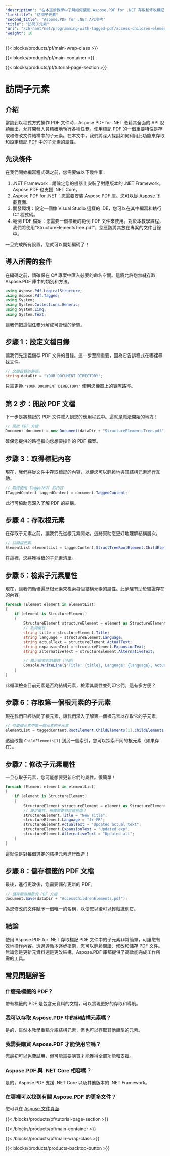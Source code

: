 ```yaml
---
"description": "在本逐步教學中了解如何使用 Aspose.PDF for .NET 存取和修改標記 PDF 中的子元素。"
"linktitle": "訪問子元素"
"second_title": "Aspose.PDF for .NET API參考"
"title": "訪問子元素"
"url": "/zh-hant/net/programming-with-tagged-pdf/access-children-elements/"
"weight": 10
---
```


{{< blocks/products/pf/main-wrap-class >}}

{{< blocks/products/pf/main-container >}}

{{< blocks/products/pf/tutorial-page-section >}}

# 訪問子元素

## 介紹

當談到以程式方式操作 PDF 文件時，Aspose.PDF for .NET 憑藉其全面的 API 脫穎而出，允許開發人員精確地執行各種任務。使用標記 PDF 的一個重要特性是存取和修改文件結構中的子元素。在本文中，我們將深入探討如何利用此功能來存取和設定標記 PDF 中的子元素的屬性。

## 先決條件

在我們開始編寫程式碼之前，您需要做以下幾件事：

1. .NET Framework：請確定您的機器上安裝了對應版本的 .NET Framework。 Aspose.PDF 也支援 .NET Core。
2. Aspose.PDF for .NET：您需要安裝 Aspose.PDF 庫。您可以從 [Aspose 下載頁面](https://releases。aspose.com/pdf/net/).
3. 開發環境：設定一個像 Visual Studio 這樣的 IDE，您可以在其中編寫和執行 C# 程式碼。
4. 範例 PDF 檔案：您需要一個標籤的範例 PDF 文件來使用。對於本教學課程，我們將使用“StructureElementsTree.pdf”，您應該將其放在專案的文件目錄中。

一旦完成所有設置，您就可以開始編碼了！

## 導入所需的套件

在編碼之前，請確保在 C# 專案中匯入必要的命名空間。這將允許您無縫存取 Aspose.PDF 庫中的類別和方法。

```csharp
using Aspose.Pdf.LogicalStructure;
using Aspose.Pdf.Tagged;
using System;
using System.Collections.Generic;
using System.Linq;
using System.Text;
```

讓我們把這個任務分解成可管理的步驟。

## 步驟 1：設定文檔目錄

讓我們先定義儲存 PDF 文件的目錄。這一步至關重要，因為它告訴程式在哪裡尋找文件。 

```csharp
// 文檔目錄的路徑。
string dataDir = "YOUR DOCUMENT DIRECTORY";
```

只需更換 `"YOUR DOCUMENT DIRECTORY"` 使用您機器上的實際路徑。 

## 第 2 步：開啟 PDF 文檔

下一步是將標記的 PDF 文件載入到您的應用程式中。這就是魔法開始的地方！

```csharp
// 開啟 PDF 文檔
Document document = new Document(dataDir + "StructureElementsTree.pdf");
```

確保您提供的路徑指向您想要操作的 PDF 檔案。

## 步驟 3：取得標記內容

現在，我們將從文件中存取標記的內容，以便您可以輕鬆地與其結構元素進行互動。

```csharp
// 取得使用 TaggedPdf 的內容
ITaggedContent taggedContent = document.TaggedContent;
```

此行可協助您深入了解 PDF 的結構。

## 步驟 4：存取根元素

在存取子元素之前，讓我們先從根元素開始。這將幫助您更好地理解結構層次。

```csharp
// 訪問根元素
ElementList elementList = taggedContent.StructTreeRootElement.ChildElements;
```

在這裡，您將獲得根的子元素清單。

## 步驟 5：檢索子元素屬性

現在，讓我們循環遍歷根元素來檢索每個結構元素的屬性。此步驟有助於驗證存在的內容。

```csharp
foreach (Element element in elementList)
{
    if (element is StructureElement)
    {
        StructureElement structureElement = element as StructureElement;
        // 取得屬性
        string title = structureElement.Title;
        string language = structureElement.Language;
        string actualText = structureElement.ActualText;
        string expansionText = structureElement.ExpansionText;
        string alternativeText = structureElement.AlternativeText;
        
        // 顯示檢索到的屬性（可選）
        Console.WriteLine($"Title: {title}, Language: {language}, ActualText: {actualText}");
    }
}
```

此循環檢查目前元素是否為結構元素，檢索其屬性並列印它們。這有多方便？

## 步驟 6：存取第一個根元素的子元素

現在我們已經訪問了根元素，讓我們深入了解第一個根元素以存取它的子元素。

```csharp
// 存取根元素中第一個元素的子元素
elementList = taggedContent.RootElement.ChildElements[1].ChildElements;
```

透過改變 `ChildElements[1]` 到另一個索引，您可以探索不同的根元素（如果存在）。

## 步驟7：修改子元素屬性

一旦存取子元素，您可能想要更新它們的屬性。很簡單！

```csharp
foreach (Element element in elementList)
{
    if (element is StructureElement)
    {
        StructureElement structureElement = element as StructureElement;
        // 設定屬性。根據需要自訂這些值！
        structureElement.Title = "New Title";
        structureElement.Language = "fr-FR";
        structureElement.ActualText = "Updated actual text";
        structureElement.ExpansionText = "Updated exp";
        structureElement.AlternativeText = "Updated alt";
    }
}
```

這就像是對每個選定的結構元素進行改造！

## 步驟 8：儲存標籤的 PDF 文檔

最後，進行更改後，您需要儲存更新的 PDF。 

```csharp
// 儲存帶有標籤的 PDF 文檔
document.Save(dataDir + "AccessChildrenElements.pdf");
```

為您修改的文件賦予一個唯一的名稱，以便您以後可以輕鬆識別它。

## 結論

使用 Aspose.PDF for .NET 存取標記 PDF 文件中的子元素非常簡單，可讓您有效地操作內容。透過遵循本逐步指南，您可以輕鬆閱讀、修改和儲存 PDF 文件。無論您是更新元資料還是更改結構，Aspose.PDF 庫都提供了高效能完成工作所需的工具。

## 常見問題解答

### 什麼是標籤的 PDF？
帶有標籤的 PDF 是包含元資料的文檔，可以實現更好的存取和導航。

### 我可以存取 Aspose.PDF 中的非結構元素嗎？
是的，雖然本教學重點介紹結構元素，但也可以存取其他類型的元素。

### 我需要購買 Aspose.PDF 才能使用它嗎？
您最初可以免費試用，但可能需要購買才能獲得全部功能和支援。

### Aspose.PDF 與 .NET Core 相容嗎？
是的，Aspose.PDF 支援 .NET Core 以及其他版本的 .NET Framework。

### 在哪裡可以找到有關 Aspose.PDF 的更多文件？
您可以在 [Aspose 文件頁面](https://reference。aspose.com/pdf/net/).

{{< /blocks/products/pf/tutorial-page-section >}}

{{< /blocks/products/pf/main-container >}}

{{< /blocks/products/pf/main-wrap-class >}}

{{< blocks/products/products-backtop-button >}}